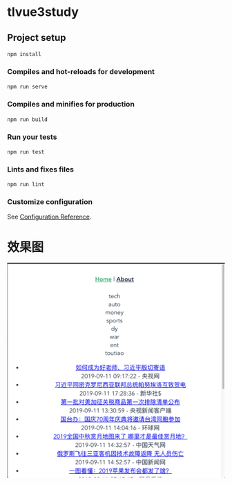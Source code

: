 # tlvue3study

## Project setup
```
npm install
```

### Compiles and hot-reloads for development
```
npm run serve
```

### Compiles and minifies for production
```
npm run build
```

### Run your tests
```
npm run test
```

### Lints and fixes files
```
npm run lint
```

### Customize configuration
See [Configuration Reference](https://cli.vuejs.org/config/).


# 效果图
![Image text](https://raw.githubusercontent.com/iWebHome/tlvue3study/vue3-cli-2.3/pictures/2.3.png)
